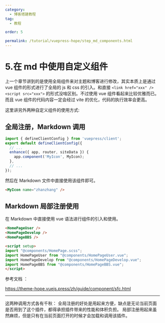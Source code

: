 ```yaml
---
category:
  - 博客搭建教程
tag:
  - 教程

order: 5

permalink: /tutorial/vuepress-hope/step_md_components.html
---
```


# 5.在 md 中使用自定义组件

上一个章节讲到的是使用全局组件来对主题和博客进行修改，其实本质上是通过 vue 组件的形式进行了全局的 js 和 css 的引入。和直接 `<link href="xxx" />   <script src="xxx">` 的形式没啥区别。不过使用 vue 组件看起来比较优雅而已。
而且 vue 组件的代码内容一定会经过 vite 的优化，代码的执行效率会更高。

这里讲另外两种自定义组件的使用方式:

## 全局注册，Markdown 调用

```js
import { defineClientConfig } from 'vuepress/client';
export default defineClientConfig({
  // ...
  enhance({ app, router, siteData }) {
    app.component('MyIcon', MyIcon);
  },
  // ...
});
```

然后在 Markdown 文件中直接使用该组件即可。

```md
<MyIcon name="zhanzhang" />
```

## Markdown 局部注册使用

在 Markdown 中直接使用 vue 语法进行组件的引入和使用。

```md
<HomePageUser />
<HomePageDevelop />
<HomePageBBS />

<script setup>
import "@components/HomePage.scss";
import HomePageUser from "@components/HomePageUser.vue";
import HomePageDevelop from "@components/HomePageDevelop.vue";
import HomePageBBS from "@components/HomePageBBS.vue";
</script>
```

参考文档 ：

https://theme-hope.vuejs.press/zh/guide/component/sfc.html

---

这两种调用方式各有千秋：
全局注册的好处是用起来方便，缺点是无论当前页面是否用到了这个插件，都得承担插件带来的性能和体积负担。
局部注册用起来虽然麻烦，但是只有在当前页面打开的时候才会加载和调用该插件。
